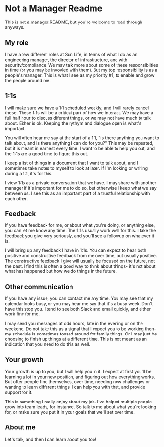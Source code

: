 # Not a Manager Readme

This is [not a manager README](deitte.com/not-a-manager-readme/), but you're welcome to read through anyways. 

## My role

I have a few different roles at Sun Life, in terms of what I do as an engineering manager, the director of infrastructure, and with security/compliance. We may talk more about some of these responsibilties in time (or you may be invovled with them). But my top responsibility is as a people's manager. This is what I see as my priority #1, to enable and grow the people around me.

## 1:1s

I will make sure we have a 1:1 scheduled weekly, and I will rarely cancel these. These 1:1s will be a critical part of how we interact. We may have a full half hour to discuss diferent things, or we may not have much to talk about. Either is ok. Keeping the rythym and dialogue open is what's important.

You will often hear me say at the start of a 1:1, "is there anything you want to talk about, and is there anything I can do for you?" This may be repeated, but it is meant in earnest every time. I want to be able to help you out, and the 1:1s are a good time to figure this out.

I keep a list of things in a document that I want to talk about, and I sometimes take notes to myself to look at later. If I'm looking or writing during a 1:1, it's for this. 

I view 1:1s as a private conversation that we have. I may share with another manager if it's important for me to do so, but otherwise I keep what we say between us. I see this as an important part of a trustful relationship with each other.

## Feedback

If you have feedback for me, or about what you're doing, or anything else, you can let me know any time. The 1:1s usually work well for this. I take the feedback you give very seriously, and you'll see a followup on whatever it is.

I will bring up any feedback I have in 1:1s. You can expect to hear both positive and constructive feedback from me over time, but usually positive. The constructive feedback I give will usually be focused on the future, not the past. I find this is often a good way to think about things- it's not about what has happened but how we do things in the future.

## Other communication

If you have any issue, you can contact me any time. You may see that my calendar looks busy, or you may hear me say that it's a busy week. Don't have this stop you. I tend to see both Slack and email quickly, and either work fine for me.

I may send you messages at odd hours, late in the evening or on the weekend. Do not take this as a signal that I expect you to be working then- my schedule is sometimes tossed around for family things. Or I may just be choosing to finish up things at a different time. This is not meant as an indication that you need to do this as well.

## Your growth

Your growth is up to you, but I will help you in it. I expect at first you'll be learning a lot in your new position, and figuring out how everything works. But often people find themselves, over time, needing new challenges or wanting to learn different things. I can help you with that, and provide support for it. 

This is something I really enjoy about my job. I've helped multiple people grow into team leads, for instance. So talk to me about what you're looking for, or make sure you put it in your goals that we'll set over time.

## About me

Let's talk, and then I can learn about you too!
